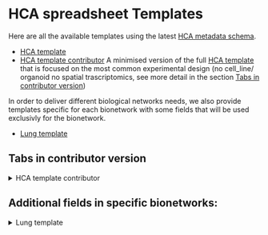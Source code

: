# HCA spreadsheet Templates

Here are all the available templates using the latest [HCA metadata schema](https://github.com/HumanCellAtlas/metadata-schema/tree/master/json_schema). 
- [HCA template](hca_template.xlsx)
- [HCA template contributor](hca_template_contributor.xlsx)
    A minimised version of the full [HCA template](hca_template.xlsx) that is focused on the most common experimental design (no cell_line/ organoid no spatial trascriptomics, see more detail in the section [Tabs in contributor version](#tabs-in-contributor-version)) 

In order to deliver different biological networks needs, we also provide templates specific for each bionetwork with some fields that will be used exclusivly for the bionetwork.

- [Lung template](hca_lung_template.xlsx)


## Tabs in contributor version
<details><summary>HCA template contributor</summary>

**Tabs kept**:
	Project
	/ Project - Contributors
	/ Project - Publications
	/ Project - Funders
	/ Donor organism
	/ Specimen from organism
	/ Cell suspension
	/ Supplementary file
	/ Sequence file
	/ Analysis file
	/ Collection protocol
	/ Dissociation protocol
	/ Enrichment protocol
	/ Library preparation protocol
	/ Sequencing protocol
	/ Analysis protocol

**Tabs removed**
:
	~Organoid~
	/ ~Cell line~
	/ ~Imaged Specimen~
	/ ~Image file~
	/ ~Treatment protocol~
	/ ~Differentiation protocol~
	/ ~Aggregate generation protocol~
	/ ~Ipsc induction protocol~
	/ ~Imaging preparation protocol~
	/ ~Imaging protocol~
	/ ~Additional reagents~
	/ ~Imaging protocol - Channel~
	/ ~Imaging protocol - Probe~
	/ ~Familial relationship~

</details>

## Additional fields in specific bionetworks:
<details><summary>Lung template</summary>


| Programmatic name | schema | field | 
| ----------------- | ------ | ----- |
| `donor_organism.medical_tests.pft_method` | donor_organism.medical_tests | pft_method |
| `donor_organism.medical_tests.pft_age` | donor_organism.medical_tests | pft_age |
| `donor_organism.medical_tests.pft_time_point` | donor_organism.medical_tests | pft_time_point |
| `donor_organism.medical_tests.pft_relative_time_point` | donor_organism.medical_tests | pft_relative_time_point |
| `donor_organism.medical_tests.fev1_predicted` | donor_organism.medical_tests | fev1_predicted |
| `donor_organism.medical_tests.fev1_prebd` | donor_organism.medical_tests | fev1_prebd |
| `donor_organism.medical_tests.fev1_postbd` | donor_organism.medical_tests | fev1_postbd |
| `donor_organism.medical_tests.fev1_prebd_predicted_percent` | donor_organism.medical_tests | fev1_prebd_predicted_percent |
| `donor_organism.medical_tests.fev1_postbd_predicted_percent` | donor_organism.medical_tests | fev1_postbd_predicted_percent |
| `donor_organism.medical_tests.fvc_predicted` | donor_organism.medical_tests | fvc_predicted |
| `donor_organism.medical_tests.fvc_prebd` | donor_organism.medical_tests | fvc_prebd |
| `donor_organism.medical_tests.fvc_postbd` | donor_organism.medical_tests | fvc_postbd |
| `donor_organism.medical_tests.fvc_prebd_predicted_percent` | donor_organism.medical_tests | fvc_prebd_predicted_percent |
| `donor_organism.medical_tests.fvc_postbd_predicted_percent` | donor_organism.medical_tests | fvc_postbd_predicted_percent |
| `donor_organism.medical_tests.fev1_fvc_ratio_prebd` | donor_organism.medical_tests | fev1_fvc_ratio_prebd |
| `donor_organism.medical_tests.fev1_fvc_ratio_postbd` | donor_organism.medical_tests | fev1_fvc_ratio_postbd |
| `donor_organism.medical_tests.frc_abs` | donor_organism.medical_tests | frc_abs |
| `donor_organism.medical_tests.frc_predicted_percent` | donor_organism.medical_tests | frc_predicted_percent |
| `donor_organism.medical_tests.rv` | donor_organism.medical_tests | rv |
| `donor_organism.medical_tests.rv_predicted_percent` | donor_organism.medical_tests | rv_predicted_percent |
| `donor_organism.medical_tests.ic` | donor_organism.medical_tests | ic |
| `donor_organism.medical_tests.ic_predicted_percent` | donor_organism.medical_tests | ic_predicted_percent |
| `donor_organism.medical_tests.dlco` | donor_organism.medical_tests | dlco |
| `donor_organism.medical_tests.dlco_predicted_percent` | donor_organism.medical_tests | dlco_predicted_percent |
| `donor_organism.medical_tests.kco` | donor_organism.medical_tests | kco |
| `donor_organism.medical_tests.kco_predicted_percent` | donor_organism.medical_tests | kco_predicted_percent |
| `donor_organism.disease_profile.copd_gold_stage` | donor_organism.disease_profile | copd_gold_stage |
| `donor_organism.disease_profile.copd_mmrc_grade` | donor_organism.disease_profile | copd_mmrc_grade |
| `donor_organism.disease_profile.copd_cat_score` | donor_organism.disease_profile | copd_cat_score |
| `donor_organism.disease_profile.copd_gold_abe_assessment` | donor_organism.disease_profile | copd_gold_abe_assessment |
| `donor_organism.disease_profile.copd_phenotype` | donor_organism.disease_profile | copd_phenotype |
| `donor_organism.disease_profile.copd_emphysema_percentage` | donor_organism.disease_profile | copd_emphysema_percentage |

</details>